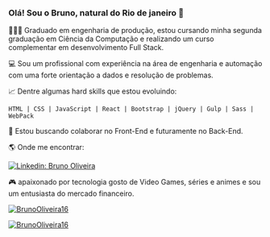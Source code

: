 ### Olá! Sou o Bruno, natural do Rio de janeiro 👋

👨🏻‍🎓 Graduado em engenharia de produção, estou cursando minha segunda graduação em Ciência da Computação e realizando um curso complementar em desenvolvimento Full Stack.


💻 Sou um profissional com experiência na área de engenharia e automação com uma forte orientação a dados e resolução de problemas.


📈 Dentre algumas hard skills que estou evoluindo:

    HTML | CSS | JavaScript | React | Bootstrap | jQuery | Gulp | Sass | WebPack 


👯 Estou buscando colaborar no Front-End e futuramente no Back-End.


🌎 Onde me encontrar:

[![Linkedin: Bruno Oliveira](https://img.shields.io/badge/-BrunoOliveira-blue?style=flat-square&logo=Linkedin&logoColor=white&link=LINK-DO-SEU-LINKEDIN)](https://www.linkedin.com/in/bruno-oliveira1608/)

🎮 apaixonado por tecnologia gosto de Video Games, séries e animes e sou um entusiasta do mercado financeiro.

[![BrunoOliveira16](https://github-readme-stats.vercel.app/api?username=BrunoOliveira16&theme=highcontrast&show_icons=true)](https://github.com/anuraghazra/github-readme-stats)

[![BrunoOliveira16](https://github-readme-stats.vercel.app/api/top-langs/?username=BrunoOliveira16&theme=highcontrast&layout=compact)](https://github.com/anuraghazra/github-readme-stats)
